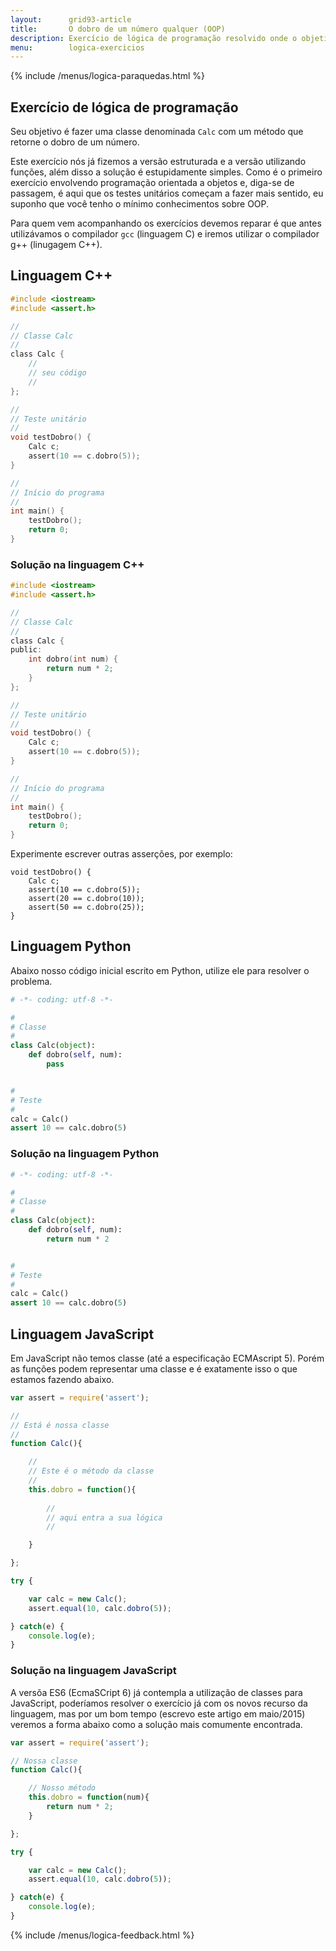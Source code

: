 ```yaml
---
layout:      grid93-article
title:       O dobro de um número qualquer (OOP)
description: Exercício de lógica de programação resolvido onde o objetivo é calcular o dobro de um número qualquer.
menu:        logica-exercicios
---
```


{% include /menus/logica-paraquedas.html %}

Exercício de lógica de programação
---

Seu objetivo é fazer uma classe denominada `Calc` com um método que retorne o dobro de um número.

Este exercício nós já fizemos a versão estruturada e a versão utilizando funções, além disso a solução é estupidamente
simples. Como é o primeiro exercício envolvendo programação orientada a objetos e, diga-se de passagem, é aqui que os
testes unitários começam a fazer mais sentido, eu suponho que você tenho o mínimo conhecimentos sobre OOP.

Para quem vem acompanhando os exercícios devemos reparar é que antes utilizávamos o compilador `gcc` (linguagem C) e 
iremos utilizar o compilador g++ (linugagem C++).



Linguagem C++
---

```c
#include <iostream>
#include <assert.h>

//
// Classe Calc
//
class Calc {
    //
    // seu código
    //
};

//
// Teste unitário
//
void testDobro() {
    Calc c;
    assert(10 == c.dobro(5));
}

//
// Início do programa
//
int main() {
    testDobro();
    return 0;
}
```


### Solução na linguagem C++

```c
#include <iostream>
#include <assert.h>

//
// Classe Calc
//
class Calc {
public:
    int dobro(int num) {
        return num * 2;
    }
};

//
// Teste unitário
//
void testDobro() {
    Calc c;
    assert(10 == c.dobro(5));
}

//
// Início do programa
//
int main() {
    testDobro();
    return 0;
}
```


Experimente escrever outras asserções, por exemplo:

    void testDobro() {
        Calc c;
        assert(10 == c.dobro(5));
        assert(20 == c.dobro(10));
        assert(50 == c.dobro(25));
    }



Linguagem Python
---

Abaixo nosso código inicial escrito em Python, utilize ele para resolver o problema.

```python
# -*- coding: utf-8 -*-

#
# Classe
#
class Calc(object):
    def dobro(self, num):
        pass


#
# Teste
#
calc = Calc()
assert 10 == calc.dobro(5)
```


### Solução na linguagem Python

```python
# -*- coding: utf-8 -*-

#
# Classe
#
class Calc(object):
    def dobro(self, num):
        return num * 2


#
# Teste
#
calc = Calc()
assert 10 == calc.dobro(5)
```



Linguagem JavaScript
---

Em JavaScript não temos classe (até a especificação ECMAscript 5). Porém as funções podem representar uma classe e é 
exatamente isso o que estamos fazendo abaixo.


```javascript
var assert = require('assert');

//
// Está é nossa classe
//
function Calc(){

    //
    // Este é o método da classe
    //
    this.dobro = function(){
    
        //
        // aqui entra a sua lógica
        //

    }

};

try {

    var calc = new Calc();
    assert.equal(10, calc.dobro(5));

} catch(e) {
    console.log(e);
}
```


### Solução na linguagem JavaScript

A versõa ES6 (EcmaSCript 6) já contempla a utilização de classes para JavaScript, poderíamos resolver o exercício já
com os novos recurso da linguagem, mas por um bom tempo (escrevo este artigo em maio/2015) veremos a forma abaixo como
a solução mais comumente encontrada.

```javascript
var assert = require('assert');

// Nossa classe
function Calc(){

    // Nosso método
    this.dobro = function(num){
        return num * 2;
    }

};

try {

    var calc = new Calc();
    assert.equal(10, calc.dobro(5));

} catch(e) {
    console.log(e);
}
```

{% include /menus/logica-feedback.html %}
